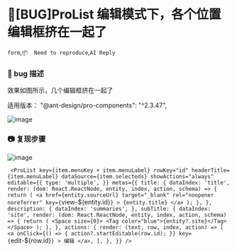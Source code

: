 # 🐛[BUG]ProList 编辑模式下，各个位置编辑框挤在一起了

`form`,`📦  Need to reproduce`,`AI Reply`

### 🐛 bug 描述

<!--
详细地描述 bug，让大家都能理解
-->

效果如图所示，几个编辑框挤在一起了

适用版本： "@ant-design/pro-components": "^2.3.47",

![image](https://user-images.githubusercontent.com/12421552/210175121-95394a1a-e747-41a1-8139-13a43b8e11d9.png)

### 📷 复现步骤

![image](https://user-images.githubusercontent.com/12421552/210175153-88acb4b7-661d-4c5b-87b1-44512dff9648.png)

`
<ProList
          key={item.menuKey + item.menuLabel}
          rowKey="id"
          headerTitle={item.menuLabel}
          dataSource={item.selecteds}
          showActions="always"
          editable={{
            type: 'multiple',
          }}
          metas={{
            title: {
              dataIndex: 'title',
              render: (dom: React.ReactNode, entity, index, action, schema) => {
                return (
                  <a
                    href={entity.sourceUrl}
                    target="_blank"
                    rel="noopener noreferrer"
                    key={`view-${entity.id}`}
                  >
                    {entity.title}
                  </a>
                );
              },
            },
            description: {
              dataIndex: 'summaries',
            },
            subTitle: {
              dataIndex: 'site',
              render: (dom: React.ReactNode, entity, index, action, schema) => {
                return (
                  <Space size={0}>
                    <Tag color="blue">{entity?.site}</Tag>
                  </Space>
                );
              },
            },
            actions: {
              render: (text, row, index, action) => [
                <a
                  onClick={() => {
                    action?.startEditable(row.id);
                  }}
                  key={`edit-${row.id}`}
                >
                  编辑
                </a>,
              ],
            },
          }}
        />
`

